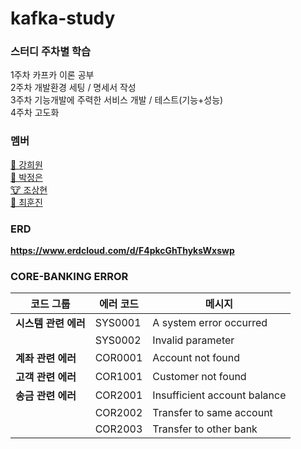 # kafka-study


### 스터디 주차별 학습 <br>
1주차 카프카 이론 공부 <br>
2주차 개발환경 세팅 / 명세서 작성 <br>
3주차 기능개발에 주력한 서비스 개발 / 테스트(기능+성능) <br>
4주차 고도화 <br>


### 멤버

[🦒 강희원](https://github.com/investing-life)  
[🐥 박정은](https://github.com/jungeunevepark)  
[🐮 조상현](https://github.com/Cho-SangHyun)  
[🐬 최훈진](https://github.com/hunjin-choi) <br>


### ERD
**https://www.erdcloud.com/d/F4pkcGhThyksWxswp** <br>


### CORE-BANKING ERROR
| **코드 그룹**         | **에러 코드**       | **메시지**                                |
|-----------------------|---------------------|-------------------------------------------|
| **시스템 관련 에러**    | SYS0001            | A system error occurred                   |
|                       | SYS0002            | Invalid parameter                         |
| **계좌 관련 에러**      | COR0001            | Account not found                         |
| **고객 관련 에러**      | COR1001            | Customer not found                        |
| **송금 관련 에러**      | COR2001            | Insufficient account balance              |
|                       | COR2002            | Transfer to same account                  |
|                       | COR2003            | Transfer to other bank                    |
